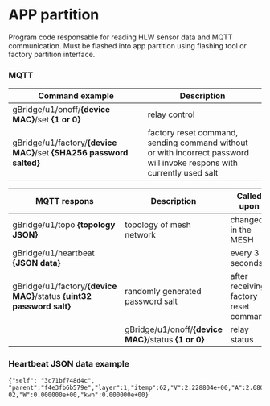 # APP partition

Program code responsable for reading HLW sensor data and MQTT communication.
Must be flashed into app partition using flashing tool or factory partition interface.

### MQTT
| Command example | Description |
| --- | --- |
|gBridge/u1/onoff/**{device MAC}**/set **{1 or 0}**	| relay control |
|gBridge/u1/factory/**{device MAC}**/set	**{SHA256 password salted}**	| factory reset command, sending command without or with incorrect password will invoke respons with currently used salt|

| MQTT respons | Description | Called upon |
| --- | --- | --- |
| gBridge/u1/topo **{topology JSON}** | topology of mesh network | changed in the MESH |
| gBridge/u1/heartbeat **{JSON data}** | | every 3 seconds|
| gBridge/u1/factory/**{device MAC}**/status **{uint32 password salt}** | randomly generated password salt | after receiving factory reset command |
| |gBridge/u1/onoff/**{device MAC}**/status **{1 or 0}** | relay status | after relay state change |

### Heartbeat JSON data example 
```
{"self": "3c71bf748d4c", "parent":"f4e3fb6b579e","layer":1,"itemp":62,"V":2.228804e+00,"A":2.680833e-02,"W":0.000000e+00,"kwh":0.000000e+00}
```